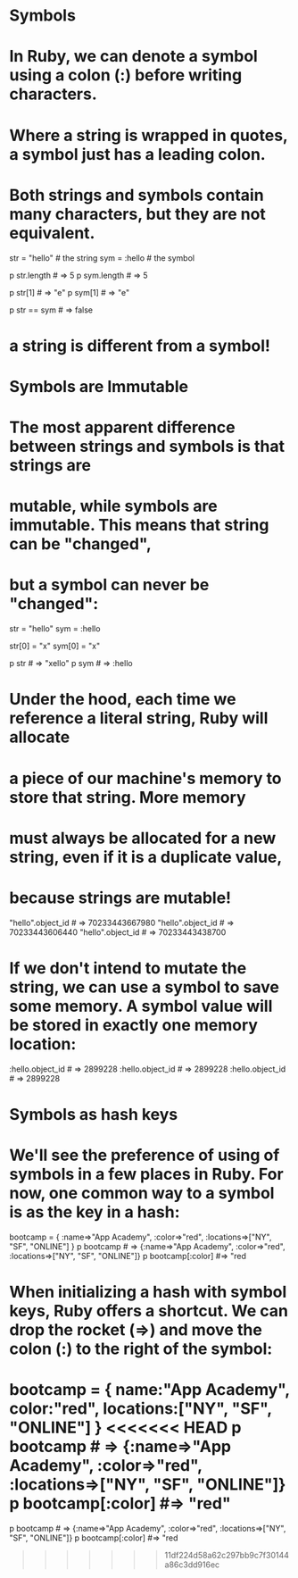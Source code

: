 
# Symbols
#  In Ruby, we can denote a symbol using a colon (:) before writing characters.
#  Where a string is wrapped in quotes, a symbol just has a leading colon.
#  Both strings and symbols contain many characters, but they are not equivalent.
str = "hello"   # the string
sym = :hello    # the symbol

p str.length    # => 5
p sym.length    # => 5

p str[1]        # => "e"
p sym[1]        # => "e"

p str == sym    # => false
# a string is different from a symbol!


# Symbols are Immutable
# The most apparent difference between strings and symbols is that strings are
# mutable, while symbols are immutable. This means that string can be "changed",
# but a symbol can never be "changed":
str = "hello"
sym = :hello

str[0] = "x"
sym[0] = "x"

p str   # => "xello"
p sym   # => :hello

# Under the hood, each time we reference a literal string, Ruby will allocate
# a piece of our machine's memory to store that string. More memory
# must always be allocated for  a new string, even if it is a duplicate value,
# because strings are mutable!
"hello".object_id   # => 70233443667980
"hello".object_id   # => 70233443606440
"hello".object_id   # => 70233443438700

# If we don't intend to mutate the string, we can use a symbol to save some memory. A symbol value will be stored in exactly one memory location:
:hello.object_id    # => 2899228
:hello.object_id    # => 2899228
:hello.object_id    # => 2899228

# Symbols as hash keys
# We'll see the preference of using of symbols in a few places in Ruby. For now, one common way to a symbol is as the key in a hash:
bootcamp = {
  :name=>"App Academy",
  :color=>"red",
  :locations=>["NY", "SF", "ONLINE"]
}
p bootcamp # => {:name=>"App Academy", :color=>"red", :locations=>["NY", "SF", "ONLINE"]}
p bootcamp[:color]   #=> "red

# When initializing a hash with symbol keys, Ruby offers a shortcut. We can drop the rocket (=>) and move the colon (:) to the right of the symbol:
bootcamp = {
  name:"App Academy",
  color:"red",
  locations:["NY", "SF", "ONLINE"]
}
<<<<<<< HEAD
p bootcamp  # => {:name=>"App Academy", :color=>"red", :locations=>["NY", "SF", "ONLINE"]}
p bootcamp[:color]   #=> "red"
=======
p bootcamp # => {:name=>"App Academy", :color=>"red", :locations=>["NY", "SF", "ONLINE"]}
p bootcamp[:color]   #=> "red
>>>>>>> 11df224d58a62c297bb9c7f30144a86c3dd916ec
